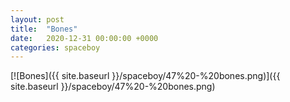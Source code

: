 ```yaml
---
layout: post
title:  "Bones"
date:   2020-12-31 00:00:00 +0000
categories: spaceboy
---
```


[![Bones]({{ site.baseurl }}/spaceboy/47%20-%20bones.png)]({{ site.baseurl }}/spaceboy/47%20-%20bones.png)

